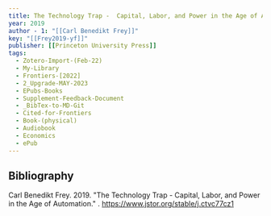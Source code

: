 ```yaml
---
title: The Technology Trap -  Capital, Labor, and Power in the Age of Automation
year: 2019
author - 1: "[[Carl Benedikt Frey]]"
key: "[[Frey2019-yf]]"
publisher: [[Princeton University Press]]
tags:
  - Zotero-Import-(Feb-22)
  - My-Library
  - Frontiers-[2022]
  - 2_Upgrade-MAY-2023
  - EPubs-Books
  - Supplement-Feedback-Document
  - _BibTex-to-MD-Git
  - Cited-for-Frontiers
  - Book-(physical)
  - Audiobook
  - Economics
  - ePub
---
```


## Bibliography
Carl Benedikt Frey. 2019. "The Technology Trap -  Capital, Labor, and Power in the Age of Automation." . https://www.jstor.org/stable/j.ctvc77cz1